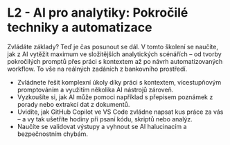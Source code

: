 # L2 - AI pro analytiky: Pokročilé techniky a automatizace

Zvládáte základy? Teď je čas posunout se dál. V tomto školení se naučíte, jak z AI vytěžit maximum ve složitějších analytických scénářích – od tvorby pokročilých promptů přes práci s kontextem až po návrh automatizovaných workflow. To vše na reálných zadáních z bankovního prostředí.

- Zvládnete řešit komplexní úkoly díky práci s kontextem, vícestupňovým promptováním a využitím několika AI nástrojů zároveň.
- Vyzkoušíte si, jak AI může pomoci například s přepisem poznámek z porady nebo extrakcí dat z dokumentů.
- Uvidíte, jak GitHub Copilot ve VS Code zvládne napsat kus práce za vás – a vy tak ušetříte hodiny při psaní kódu, skriptů nebo analýz.
- Naučíte se validovat výstupy a vyhnout se AI halucinacím a bezpečnostním chybám.
